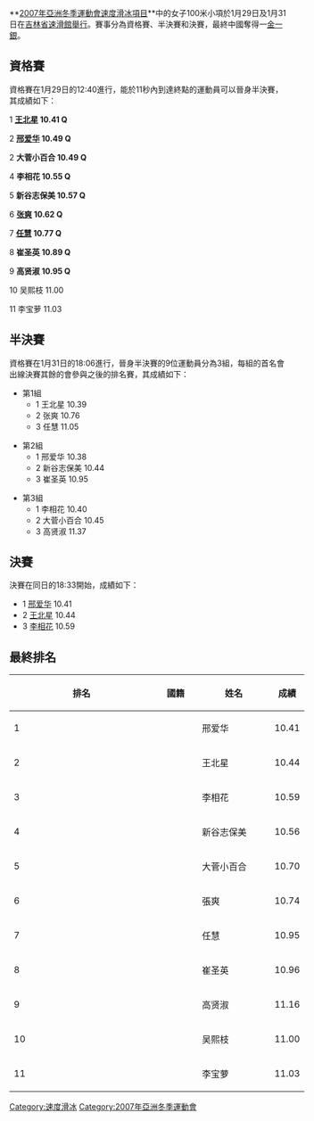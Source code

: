 **[2007年亞洲冬季運動會](https://zh.wikipedia.org/wiki/2007年亞洲冬季運動會 "wikilink")[速度滑冰項目](../Page/2007年冬季亞洲運動會速度滑冰比賽.md "wikilink")**中的女子100米小項於1月29日及1月31日在[吉林省速滑館舉行](https://zh.wikipedia.org/wiki/吉林省速滑館 "wikilink")。賽事分為資格賽、半決賽和決賽，最終中國奪得一[金一](https://zh.wikipedia.org/wiki/金牌 "wikilink")[銀](https://zh.wikipedia.org/wiki/銀牌 "wikilink")。

## 資格賽

資格賽在1月29日的12:40進行，能於11秒內到達終點的運動員可以晉身半決賽，其成績如下：

1 **[王北星](../Page/王北星.md "wikilink")  10.41 Q**

2 **[邢爱华](https://zh.wikipedia.org/wiki/邢爱华 "wikilink")  10.49 Q**

2 **大菅小百合  10.49 Q**

4 **李相花  10.55 Q**

5 **新谷志保美  10.57 Q**

6 **[张爽](https://zh.wikipedia.org/wiki/张爽 "wikilink")  10.62 Q**

7 **[任慧](https://zh.wikipedia.org/wiki/任慧 "wikilink")  10.77 Q**

8 **崔圣英  10.89 Q**

9 **高贤淑  10.95 Q**

10 吴熙枝  11.00

11 李宝萝  11.03

## 半決賽

資格賽在1月31日的18:06進行，晉身半決賽的9位運動員分為3組，每組的首名會出線決賽其餘的會參與之後的排名賽，其成績如下：

  - 第1組
      - 1 王北星  10.39
      - 2 张爽  10.76
      - 3 任慧  11.05

<!-- end list -->

  - 第2組
      - 1 邢爱华  10.38
      - 2 新谷志保美  10.44
      - 3 崔圣英  10.95

<!-- end list -->

  - 第3組
      - 1 李相花  10.40
      - 2 大菅小百合  10.45
      - 3 高贤淑  11.37

## 決賽

決賽在同日的18:33開始，成績如下：

  - 1 [邢爱华](https://zh.wikipedia.org/wiki/邢爱华 "wikilink")  10.41
  - 2 [王北星](../Page/王北星.md "wikilink")  10.44
  - 3 [李相花](https://zh.wikipedia.org/wiki/李相花 "wikilink")  10.59

## 最終排名

<table style="width:105%;">
<colgroup>
<col style="width: 50%" />
<col style="width: 15%" />
<col style="width: 25%" />
<col style="width: 15%" />
</colgroup>
<thead>
<tr class="header">
<th><p><strong>排名</strong></p></th>
<th><p><strong>國籍</strong></p></th>
<th><p><strong>姓名</strong></p></th>
<th><p><strong>成績</strong></p></th>
</tr>
</thead>
<tbody>
<tr class="odd">
<td><p>1</p></td>
<td></td>
<td><p>邢爱华</p></td>
<td><p>10.41</p></td>
</tr>
<tr class="even">
<td><p>2</p></td>
<td></td>
<td><p>王北星</p></td>
<td><p>10.44</p></td>
</tr>
<tr class="odd">
<td><p>3</p></td>
<td></td>
<td><p>李相花</p></td>
<td><p>10.59</p></td>
</tr>
<tr class="even">
<td><p>4</p></td>
<td></td>
<td><p>新谷志保美</p></td>
<td><p>10.56</p></td>
</tr>
<tr class="odd">
<td><p>5</p></td>
<td></td>
<td><p>大菅小百合</p></td>
<td><p>10.70</p></td>
</tr>
<tr class="even">
<td><p>6</p></td>
<td></td>
<td><p>張爽</p></td>
<td><p>10.74</p></td>
</tr>
<tr class="odd">
<td><p>7</p></td>
<td></td>
<td><p>任慧</p></td>
<td><p>10.95</p></td>
</tr>
<tr class="even">
<td><p>8</p></td>
<td></td>
<td><p>崔圣英</p></td>
<td><p>10.96</p></td>
</tr>
<tr class="odd">
<td><p>9</p></td>
<td></td>
<td><p>高贤淑</p></td>
<td><p>11.16</p></td>
</tr>
<tr class="even">
<td><p>10</p></td>
<td></td>
<td><p>吴熙枝</p></td>
<td><p>11.00</p></td>
</tr>
<tr class="odd">
<td><p>11</p></td>
<td></td>
<td><p>李宝萝</p></td>
<td><p>11.03</p></td>
</tr>
</tbody>
</table>

[Category:速度滑冰](https://zh.wikipedia.org/wiki/Category:速度滑冰 "wikilink")
[Category:2007年亞洲冬季運動會](https://zh.wikipedia.org/wiki/Category:2007年亞洲冬季運動會 "wikilink")